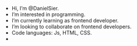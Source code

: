 - Hi, I’m @DanielSier.
- I’m interested in programming.
- I’m currently learning as frontend developer.
- I’m looking to collaborate on frontend developers.
- Code languages: Js, HTML, CSS.
- 
<!---
DanielSier/DanielSier is a ✨ special ✨ repository because its `README.md` (this file) appears on your GitHub profile.
You can click the Preview link to take a look at your changes.
--->
